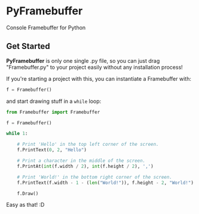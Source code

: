 # PyFramebuffer
Console Framebuffer for Python

## Get Started

**PyFramebuffer** is only one single .py file, so you can just drag "Framebuffer.py" to your project easily without any installation process!

If you're starting a project with this, you can instantiate a Framebuffer with:

```py
f = Framebuffer()
```

and start drawing stuff in a `while` loop:

```py
from Framebuffer import Framebuffer

f = Framebuffer()

while 1:

	# Print 'Hello' in the top left corner of the screen.
	f.PrintText(0, 2, "Hello")

	# Print a character in the middle of the screen.
	f.PrintAt(int(f.width / 2), int(f.height / 2), ',')

	# Print 'World!' in the bottom right corner of the screen.
	f.PrintText(f.width - 1 - (len("World!")), f.height - 2, "World!")

	f.Draw()
```

Easy as that! :D
